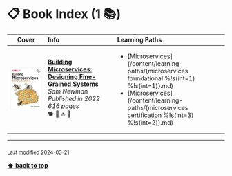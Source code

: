 [//]: # (Auto generated file from templates)

# :clipboard: Book Index (1 :books:)

| Cover | Info | Learning Paths |
| :---: | :--- | :--- |
| ![img](/assets/books/covers/building-microservices.jpeg) | [**Building Microservices: Designing Fine-Grained Systems**](https://learning.oreilly.com/library/view/-/9781492034018/) <br> *Sam Newman* <br> *Published in 2022* <br> *616 pages* <br> :dog2: :green_book: :top: :bookmark: | <ul><li>[Microservices](/content/learning-paths/{microservices foundational %!s(int=1) %!s(int=1)}.md)</li><li>[Microservices](/content/learning-paths/{microservices certification %!s(int=3) %!s(int=2)}.md)</li></ul> |

---
<sub>Last modified 2024-03-21</sub>

[**⬆ back to top**](#book-index)
